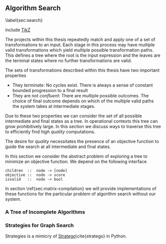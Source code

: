 Algorithm Search
----------------

\label{sec:search}

include [TikZ](tikz_search.md)

The projects within this thesis repeatedly match and apply one of a set of transformations to an input.  Each stage in this process may have multiple valid transformations which yield multiple possible transformation paths.  This defines a tree where the root is the input expression and the leaves are the terminal states where no further transformations are valid.

The sets of transformations described within this thesis have two important properties

*   They *terminate*:  No cycles exist.  There is always a sense of constant bounded progression to a final result
*   They are not *confluent*:  There are multiple possible outcomes.  The choice of final outcome depends on which of the multiple valid paths the system takes at intermediate stages.

Due to these two properties we can consider the set of all possible intermediate and final states as a tree.  In operational contexts this tree can grow prohibitively large.  In this section we discuss ways to traverse this tree to efficiently find *high quality* computations.

The desire for *quality* necessitates the presence of an objective function to guide the search at all intermediate and final states.

In this section we consider the abstract problem of exploring a tree to minimize an objective function.  We depend on the following interface

    children  ::  node -> [node]
    objective ::  node -> score
    isvalid   ::  node -> bool

In section \ref{sec:matrix-compilation} we will provide implementations of these functions for the particular problem of algorithm search without our system.

### A Tree of Incomplete Algorithms

### Strategies for Graph Search



Strategies is a mimicry of [Stratego](http://strategoxt.org/)\cite{stratego} in Python.

